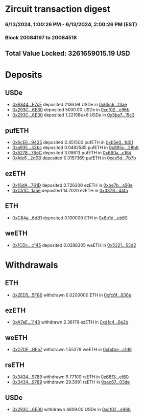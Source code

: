# Zircuit transaction digest
### 6/13/2024, 1:00:26 PM - 6/13/2024, 2:00:26 PM (EST)
### Block 20084197 to 20084518

## Total Value Locked: 3261659015.19 USD

# Deposits
## USDe
- [0xB844...E7cE](https://etherscan.io/address/0xB844C49929E2DA977ef67e2918D23637B088E7cE) deposited 2136.98 USDe in [0x65c6...13ae](https://etherscan.io/tx/0xB844C49929E2DA977ef67e2918D23637B088E7cE)
- [0x293C...6E30](https://etherscan.io/address/0x293C6937D8D82e05B01335F7B33FBA0c8e256E30) deposited 5000.00 USDe in [0xcf02...e96b](https://etherscan.io/tx/0x293C6937D8D82e05B01335F7B33FBA0c8e256E30)
- [0x293C...6E30](https://etherscan.io/address/0x293C6937D8D82e05B01335F7B33FBA0c8e256E30) deposited 1.22198e+6 USDe in [0x5ba7...15c3](https://etherscan.io/tx/0x293C6937D8D82e05B01335F7B33FBA0c8e256E30)
## pufETH
- [0x6cE6...9435](https://etherscan.io/address/0x6cE691f6AfB9568DbD98eE47139B04f505BB9435) deposited 0.451500 pufETH in [0xb5e0...1d01](https://etherscan.io/tx/0x6cE691f6AfB9568DbD98eE47139B04f505BB9435)
- [0xa935...43bc](https://etherscan.io/address/0xa935FE90ca0329e71AE8BC80f1e9702187D743bc) deposited 0.0482585 pufETH in [0x895c...28b6](https://etherscan.io/tx/0xa935FE90ca0329e71AE8BC80f1e9702187D743bc)
- [0x5278...76eC](https://etherscan.io/address/0x52788Ca4b2fB6e707F811C104dd116684aCb76eC) deposited 3.09613 pufETH in [0x690a...c16d](https://etherscan.io/tx/0x52788Ca4b2fB6e707F811C104dd116684aCb76eC)
- [0xfde6...2d0B](https://etherscan.io/address/0xfde691a1A5b7d62D5bDB04Df7DB678c51e732d0B) deposited 0.0157369 pufETH in [0xee5d...7b7b](https://etherscan.io/tx/0xfde691a1A5b7d62D5bDB04Df7DB678c51e732d0B)
## ezETH
- [0x16dA...761D](https://etherscan.io/address/0x16dAFCfEffd22325908D53F7DE00d68197E2761D) deposited 0.726200 ezETH in [0xbe7b...a50e](https://etherscan.io/tx/0x16dAFCfEffd22325908D53F7DE00d68197E2761D)
- [0xC51C...1a5e](https://etherscan.io/address/0xC51Ca13eC3d4Bf85963C82C6e4110D8981ba1a5e) deposited 14.7020 ezETH in [0x3379...44fa](https://etherscan.io/tx/0xC51Ca13eC3d4Bf85963C82C6e4110D8981ba1a5e)
## ETH
- [0xC84a...6dB1](https://etherscan.io/address/0xC84a6B669ED75Ca5194b13A46E2e0ffa645F6dB1) deposited 0.100000 ETH in [0x8b1d...eb60](https://etherscan.io/tx/0xC84a6B669ED75Ca5194b13A46E2e0ffa645F6dB1)
## weETH
- [0x1CDc...c145](https://etherscan.io/address/0x1CDc4464e32BB19b2F425639AD55fb5af778c145) deposited 0.0288305 weETH in [0x5321...53d2](https://etherscan.io/tx/0x1CDc4464e32BB19b2F425639AD55fb5af778c145)
# Withdrawals
## ETH
- [0x2ED5...5F86](https://etherscan.io/address/0x2ED5A133eEF851d7C5688BB6856d3CA13e1F5F86) withdrawn 0.0200000 ETH in [0xfc6f...636e](https://etherscan.io/tx/0x2ED5A133eEF851d7C5688BB6856d3CA13e1F5F86)
## ezETH
- [0xA7eE...1143](https://etherscan.io/address/0xA7eEF92F45E70FeCB21220B63b90b60Fe4971143) withdrawn 2.38179 ezETH in [0xd1c4...6e2b](https://etherscan.io/tx/0xA7eEF92F45E70FeCB21220B63b90b60Fe4971143)
## weETH
- [0xD7DF...BFa7](https://etherscan.io/address/0xD7DF7E085214743530afF339aFC420c7c720BFa7) withdrawn 1.55279 weETH in [0xb4be...c1d9](https://etherscan.io/tx/0xD7DF7E085214743530afF339aFC420c7c720BFa7)
## rsETH
- [0x3434...9789](https://etherscan.io/address/0x34349c5569e7B846c3558961552D2202760A9789) withdrawn 9.77100 rsETH in [0x66f3...ef60](https://etherscan.io/tx/0x34349c5569e7B846c3558961552D2202760A9789)
- [0x3434...9789](https://etherscan.io/address/0x34349c5569e7B846c3558961552D2202760A9789) withdrawn 29.3091 rsETH in [0xac67...03de](https://etherscan.io/tx/0x34349c5569e7B846c3558961552D2202760A9789)
## USDe
- [0x293C...6E30](https://etherscan.io/address/0x293C6937D8D82e05B01335F7B33FBA0c8e256E30) withdrawn 4809.00 USDe in [0xcf02...e96b](https://etherscan.io/tx/0x293C6937D8D82e05B01335F7B33FBA0c8e256E30)
